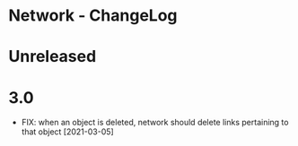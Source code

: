 # Network - ChangeLog

# Unreleased


# 3.0

 - FIX: when an object is deleted, network should delete links pertaining to that object [2021-03-05]
